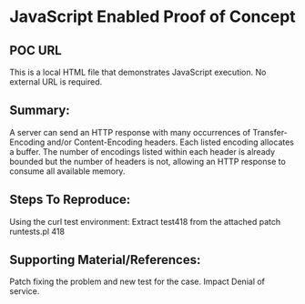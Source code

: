 # JavaScript Enabled Proof of Concept

## POC URL
This is a local HTML file that demonstrates JavaScript execution. No external URL is required.

## Summary:
A server can send an HTTP response with many occurrences of Transfer-Encoding and/or Content-Encoding headers. Each listed encoding allocates a buffer. The number of encodings listed within each header is already bounded but the number of headers is not, allowing an HTTP response to consume all available memory.
## Steps To Reproduce:
Using the curl test environment:
Extract test418 from the attached patch
runtests.pl 418

## Supporting Material/References:
Patch fixing the problem and new test for the case.
Impact
Denial of service.